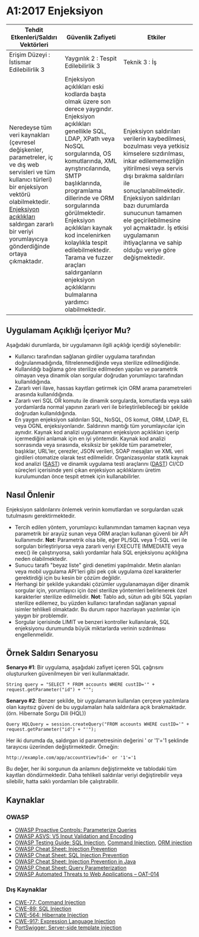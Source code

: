 # A1:2017 Enjeksiyon

| Tehdit Etkenleri/Saldırı Vektörleri | Güvenlik Zafiyeti           | Etkiler               |
| -- | -- | -- |
| Erişim Düzeyi : İstismar Edilebilirlik 3 | Yaygınlık 2 : Tespit Edilebilirlik 3 | Teknik 3 : İş |
| Neredeyse tüm veri kaynakları (çevresel değişkenler, parametreler, iç ve dış web servisleri ve tüm kullanıcı türleri) bir enjeksiyon vektörü olabilmektedir. [Enjeksiyon açıklıkları](https://www.owasp.org/index.php/Injection_Flaws) saldırgan zararlı bir veriyi yorumlayıcıya gönderdiğinde ortaya çıkmaktadır. | Enjeksiyon açıklıkları eski kodlarda başta olmak üzere son derece yaygındır.  Enjeksiyon açıklıkları genellikle SQL, LDAP, XPath veya NoSQL sorgularında, OS komutlarında, XML ayrıştırıcılarında, SMTP başlıklarında, programlama dillerinde ve ORM sorgularında görülmektedir. Enjeksiyon açıklıkları kaynak kod incelenirken kolaylıkla tespit edilebilmektedir. Tarama ve fuzzer araçları saldırganların enjeksiyon açıklıklarını bulmalarına yardımcı olabilmektedir.| Enjeksiyon saldırıları verilerin kaybedilmesi, bozulması veya yetkisiz kimselere sızdırılması, inkar edilememezliğin yitirilmesi veya servis dışı bırakma saldırıları ile sonuçlanabilmektedir. Enjeksiyon saldırıları bazı durumlarda sunucunun tamamen ele geçirilebilmesine yol açmaktadır. İş etkisi uygulamanın ihtiyaçlarına ve sahip olduğu veriye göre değişmektedir.|

## Uygulamam Açıklığı İçeriyor Mu?

Aşağıdaki durumlarda, bir uygulamanın ilgili açıklığı içerdiği söylenebilir:

* Kullanıcı tarafından sağlanan girdiler uygulama tarafından doğrulanmadığında, filtrelenmediğinde veya sterilize edilmediğinde.
* Kullanıldığı bağlama göre sterilize edilmeden yapılan ve parametrik olmayan veya dinamik olan sorgular doğrudan yorumlayıcı tarafından kullanıldığında.  
* Zararlı veri ilave, hassas kayıtları getirmek için ORM arama parametreleri arasında kullanıldığında.
* Zararlı veri SQL OR komutu ile dinamik sorgularda, komutlarda veya saklı yordamlarda normal yapının zararlı veri ile birleştirilebileceği bir şekilde doğrudan kullanıldığında.
* En yaygın enjeksiyon saldırıları SQL, NoSQL, OS komut, ORM, LDAP, EL veya OGNL enjeksiyonlarıdır. Saldırının mantığı tüm yorumlayıcılar için aynıdır. Kaynak kod analizi uygulamanın enjeksiyon açıklıkları içerip içermediğini anlamak için en iyi yöntemdir. Kaynak kod analizi sonrasında veya sırasında, eksiksiz bir şekilde tüm parametreler, başlıklar, URL'ler, çerezler, JSON verileri, SOAP mesajları ve XML veri girdileri otomatize olarak test edilmelidir. Organizasyonlar statik kaynak kod analizi ([SAST](https://www.owasp.org/index.php/Source_Code_Analysis_Tools)) ve dinamik uygulama testi araçlarını ([DAST](https://www.owasp.org/index.php/Category:Vulnerability_Scanning_Tools)) CI/CD süreçleri içerisinde yeni çıkan enjeksiyon açıklıklarını üretim kurulumundan önce tespit etmek için kullanabilirler.

## Nasıl Önlenir

Enjeksiyon saldırılarını önlemek verinin komutlardan ve sorgulardan uzak tutulmasını gerektirmektedir. 

* Tercih edilen yöntem, yorumlayıcı kullanımından tamamen kaçınan veya parametrik bir arayüz sunan veya ORM araçları kullanan güvenli bir API kullanımıdır. **Not**: Parametrik olsa bile, eğer PL/SQL veya T-SQL veri ile sorguları birleştiriyorsa veya zararlı veriyi EXECUTE IMMEDIATE veya exec() ile çalıştırıyorsa, saklı yordamlar hala SQL enjeksiyonu açıklığına neden olabilmektedir.
* Sunucu taraflı "beyaz liste" girdi denetimi yapılmalıdır. Metin alanları veya mobil uygulama API'leri gibi pek çok uygulama özel karakterler gerektirdiği için bu kesin bir çözüm değildir.
* Herhangi bir şekilde yukarıdaki çözümler uygulanamayan diğer dinamik sorgular için, yorumlayıcı için özel sterilize yöntemleri belirlenerek özel karakterler sterilize edilmelidir. **Not**: Tablo adı, sütun adı gibi SQL yapıları sterilize edilemez, bu yüzden kullanıcı tarafından sağlanan yapısal isimler tehlikeli olmaktadır. Bu durum rapor hazırlayan yazılımlar için yaygın bir problemdir. 
* Sorgular içerisinde LIMIT ve benzeri kontroller kullanılarak, SQL enjeksiyonu durumunda büyük miktarlarda verinin sızdırılması engellenmelidir.

## Örnek Saldırı Senaryosu

**Senaryo #1**: Bir uygulama, aşağıdaki zafiyet içeren SQL çağrısını oluştururken güvenilmeyen bir veri kullanmaktadır.

`String query = "SELECT * FROM accounts WHERE custID='" + request.getParameter("id") + "'";`

**Senaryo #2**: Benzer şekilde, bir uygulamanın kullanılan çerçeve yazılımlara olan kayıtsız güveni de bu uygulamaları hala saldırılara açık bırakmaktadır. (örn. Hibernate Sorgu Dili (HQL))

`Query HQLQuery = session.createQuery("FROM accounts WHERE custID='" + request.getParameter("id") + "'");`

Her iki durumda da, saldırgan id parametresinin değerini ' or '1'='1 şeklinde tarayıcısı üzerinden değiştirmektedir. Örneğin:

`http://example.com/app/accountView?id=' or '1'='1`

Bu değer, her iki sorgunun da anlamını değiştirmekte ve tablodaki tüm kayıtları döndürmektedir. Daha tehlikeli saldırılar veriyi değiştirebilir veya silebilir, hatta saklı yordamları bile çalıştırabilir.

## Kaynaklar

### OWASP

* [OWASP Proactive Controls: Parameterize Queries](https://www.owasp.org/index.php/OWASP_Proactive_Controls#2:_Parameterize_Queries)
* [OWASP ASVS: V5 Input Validation and Encoding](https://www.owasp.org/index.php/ASVS_V5_Input_validation_and_output_encoding)
* [OWASP Testing Guide: SQL Injection](https://www.owasp.org/index.php/Testing_for_SQL_Injection_(OTG-INPVAL-005)), [Command Injection](https://www.owasp.org/index.php/Testing_for_Command_Injection_(OTG-INPVAL-013)), [ORM injection](https://www.owasp.org/index.php/Testing_for_ORM_Injection_(OTG-INPVAL-007))
* [OWASP Cheat Sheet: Injection Prevention](https://www.owasp.org/index.php/Injection_Prevention_Cheat_Sheet)
* [OWASP Cheat Sheet: SQL Injection Prevention](https://www.owasp.org/index.php/SQL_Injection_Prevention_Cheat_Sheet)
* [OWASP Cheat Sheet: Injection Prevention in Java](https://www.owasp.org/index.php/Injection_Prevention_Cheat_Sheet_in_Java)
* [OWASP Cheat Sheet: Query Parameterization](https://www.owasp.org/index.php/Query_Parameterization_Cheat_Sheet)
* [OWASP Automated Threats to Web Applications – OAT-014](https://www.owasp.org/index.php/OWASP_Automated_Threats_to_Web_Applications)

### Dış Kaynaklar

* [CWE-77: Command Injection](https://cwe.mitre.org/data/definitions/77.html)
* [CWE-89: SQL Injection](https://cwe.mitre.org/data/definitions/89.html)
* [CWE-564: Hibernate Injection](https://cwe.mitre.org/data/definitions/564.html)
* [CWE-917: Expression Language Injection](https://cwe.mitre.org/data/definitions/917.html)
* [PortSwigger: Server-side template injection](https://portswigger.net/kb/issues/00101080_serversidetemplateinjection)
